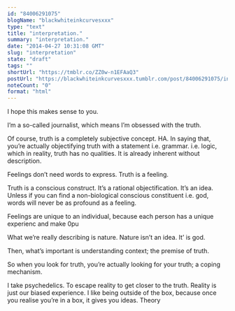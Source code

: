 ```yaml
---
id: "84006291075"
blogName: "blackwhiteinkcurvesxxx"
type: "text"
title: "interpretation."
summary: "interpretation."
date: "2014-04-27 10:31:08 GMT"
slug: "interpretation"
state: "draft"
tags: ""
shortUrl: "https://tmblr.co/ZZ0w-n1EFAaQ3"
postUrl: "https://blackwhiteinkcurvesxxx.tumblr.com/post/84006291075/interpretation"
noteCount: "0"
format: "html"
---
```


I hope this makes sense to you.

I’m a so-called journalist, which means I’m obsessed with the truth.

Of course, truth is a completely subjective concept. HA. In saying that, you’re actually objectifying truth with a statement i.e. grammar. i.e. logic, which in reality, truth has no qualities. It is already inherent without description.

Feelings don’t need words to express. Truth is a feeling.

Truth is a conscious construct. It’s a rational objectification. It’s an idea. Unless if you can find a non-biological conscious constituent i.e. god, words will never be as profound as a feeling. 

Feelings are unique to an individual, because each person has a unique experienc and make 0pu

What we’re really describing is nature. Nature isn’t an idea. It’ is god.

Then, what’s important is understanding context; the premise of truth.

So when you look for truth, you’re actually looking for your truth; a coping mechanism.

I take psychedelics. To escape reality to get closer to the truth. Reality is just our biased experience. I like being outside of the box, because once you realise you’re in a box, it gives you ideas. Theory